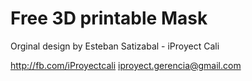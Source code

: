 # Free 3D printable Mask

Orginal design by Esteban Satizabal - iProyect Cali

http://fb.com/iProyectcali iproyect.gerencia@gmail.com